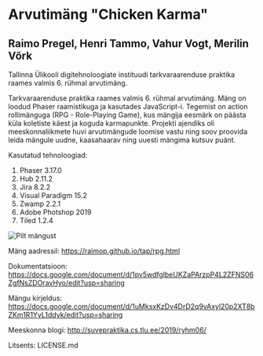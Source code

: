# Arvutimäng "Chicken Karma"
## Raimo Pregel, Henri Tammo, Vahur Vogt, Merilin Võrk

Tallinna Ülikooli digitehnoloogiate instituudi tarkvaraarenduse praktika raames valmis 6. rühmal arvutimäng. 

Tarkvaraarenduse praktika raames valmis 6. rühmal arvutimäng. Mäng on loodud Phaser raamistikuga ja kasutades JavaScript-i. Tegemist on action rollimänguga (RPG - Role-Playing Game), kus mängija eesmärk on päästa küla koletiste käest ja koguda karmapunkte. Projekti ajendiks oli meeskonnaliikmete huvi arvutimängude loomise vastu ning soov proovida leida mängule uudne, kaasahaarav ning uuesti mängima kutsuv puänt. 

Kasutatud tehnoloogiad: 
1. Phaser 3.17.0
2. Hub 2.11.2
3. Jira 8.2.2
4. Visual Paradigm 15.2
5. Zwamp 2.2.1
6. Adobe Photshop 2019
7. Tiled 1.2.4

![Pilt mängust](https://github.com/raimop/tap/blob/master/Capture1.PNG)

Mäng aadressil: https://raimop.github.io/tap/rpg.html

Dokumentatsioon:
 https://docs.google.com/document/d/1pv5wdfglbeUKZaPArzpP4L2ZFNS06ZgfNsZDOravHyo/edit?usp=sharing

Mängu kirjeldus:
 https://docs.google.com/document/d/1uMksxKzDv4DrD2q9vAxyl20p2XT8bZKm1R1YyL1ddyk/edit?usp=sharing
 
Meeskonna blogi:
http://suvepraktika.cs.tlu.ee/2019/ryhm06/
 
Litsents: LICENSE.md
